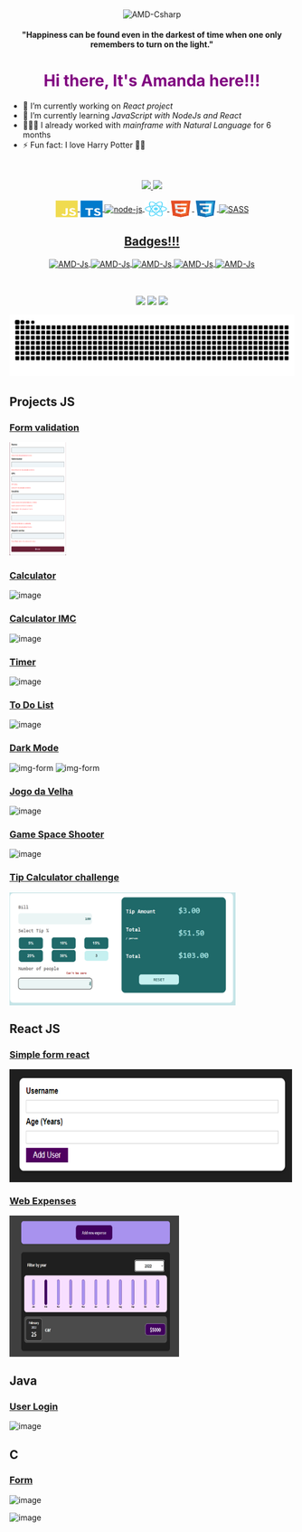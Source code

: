 
<div align="center" ><img align="center" alt="AMD-Csharp" height="200" width="500" 
    src="https://www.peta2.com/wp-content/uploads/2015/03/Dumbledore.gif"                   
 <-- src="https://i0.wp.com/static.tumblr.com/ec87913ea33f3cdce9de55e78db35a52/1qza08l/5hRohb0up/tumblr_static_filename_640_v2.gif?resize=500%2C200&ssl=1" >
   </div>
   <h4 align="center">"Happiness can be found even in the darkest of time when one only remembers to turn on the light."</h4>
    

<div align="center" > <h1> <font color="purple">  Hi there, It's Amanda here!!! </font>  </h1></div> 


- 🔭 I’m currently working on _React project_
- 🌱 I’m currently learning _JavaScript with NodeJs and React_  
- 👩🏻‍💻  I already worked with _mainframe with Natural Language_ for 6 months
- ⚡ Fun fact: I love Harry Potter 🧙‍♂️
<br><br><br>



<div align="center">
  <a href="https://github.com/AmandaLimaLuiz">
  <img height="180em" src="https://github-readme-stats.vercel.app/api?username=AmandaLimaLuiz&show_icons=true&theme=jolly&include_all_commits=true&count_private=true"/>
  <img height="180em" src="https://github-readme-stats.vercel.app/api/top-langs/?username=AmandaLimaLuiz&layout=compact&langs_count=7&theme=jolly"/>
</div>

<div style="display: inline_block" align="center"><br>

 
 <img align="center" alt="AMD-Js" height="30" width="40" src="https://raw.githubusercontent.com/devicons/devicon/master/icons/javascript/javascript-plain.svg">
 <img align="center" alt="AMD-Ts" height="30" width="40" src="https://raw.githubusercontent.com/devicons/devicon/master/icons/typescript/typescript-plain.svg">
 <img align="center" alt="node-js" height="30" width="40" src="https://cdn.jsdelivr.net/gh/devicons/devicon/icons/nodejs/nodejs-original.svg">
 <img align="center" alt="AMD-React" height="30" width="40" src="https://raw.githubusercontent.com/devicons/devicon/master/icons/react/react-original.svg">
 <img align="center" alt="AMD-HTML" height="30" width="40" src="https://raw.githubusercontent.com/devicons/devicon/master/icons/html5/html5-original.svg">
 <img align="center" alt="AMD-CSS" height="30" width="40" src="https://raw.githubusercontent.com/devicons/devicon/master/icons/css3/css3-original.svg">
 <img align="center" alt="SASS" height="31" width="41" src="https://cdn.jsdelivr.net/gh/devicons/devicon/icons/sass/sass-original.svg">
  

</div>
<div align="center" > <h2>  Badges!!! </h2></div>
 <div align="center" >
    <a href="https://www.credly.com/badges/08aeeca0-d31c-4255-86df-43e1e1e3416f/public_url" target="_blank">
        <img align="center" alt="AMD-Js" height="90" width="90" src="https://images.credly.com/size/220x220/images/13ba6d71-e938-4fc0-a341-b0c7df45c095/Basic_Principles_of_Design.png">
   </a>
    <a href="https://www.credly.com/badges/5c649f19-8e9b-4e1f-a23b-d4f4073ad5fe?source=linked_in_profile" target="_blank">
        <img align="center" alt="AMD-Js" height="90" width="90" src="https://images.credly.com/size/680x680/images/b0607951-b6f7-47d0-af16-7112971ab2ef/Cloud_Core_-_Developer_Skills_Network_-_v3.png">
   </a>
    <a href="https://www.credly.com/badges/4800a7b0-b901-4da9-867d-f1bc5974a7e8?source=linked_in_profile" target="_blank">
        <img align="center" alt="AMD-Js" height="90" width="90" src="https://images.credly.com/size/680x680/images/bc08972c-3c7d-4b99-82a0-c94bcca36674/Badges_v8-07_Practitioner.png">
   </a>
    <a href="https://www.credly.com/badges/410e66cd-5adb-4efe-af77-2c52aa11eaf0?source=linked_in_profile" target="_blank">
        <img align="center" alt="AMD-Js" height="90" width="90" src="https://images.credly.com/size/680x680/images/a972f054-be07-4845-85c7-95c8d11852f5/IBM-Agile-Explorer.png">
   </a>
    <a href="https://www.credly.com/badges/d4840523-3c96-4efa-915f-45610c27bbb9" target="_blank">
        <img align="center" alt="AMD-Js" height="90" width="90" src="https://images.credly.com/size/680x680/images/9b150a97-28c5-44b1-9f69-7f610b3e0284/IBM_Automation_Compass.png">
   </a>
 </div>
 <br><br>
    
  
 
<div align="center" > 
 
  <a href="https://www.instagram.com/amandaliluiz/" target="_blank"><img src="https://img.shields.io/badge/-Instagram-%23E4405F?style=for-the-badge&logo=instagram&logoColor=white" target="_blank"></a> 
  <a href = "mailto:delimaluiz.amanda@gmail.com"><img src="https://img.shields.io/badge/-Gmail-%23333?style=for-the-badge&logo=gmail&logoColor=white" target="_blank"></a>
  <a href="https://www.linkedin.com/in/amandarll/" target="_blank"><img src="https://img.shields.io/badge/-LinkedIn-%230077B5?style=for-the-badge&logo=linkedin&logoColor=white" target="_blank"></a> 
 
 
   
</div>
    
  
![Snake animation](https://github.com/AmandaLimaLuiz/AmandaLimaLuiz/blob/output/github-contribution-grid-snake.svg)
  
## Projects JS
<div>

### <a href="https://github.com/AmandaLimaLuiz/AulasJS/tree/main/POO/FormularioDeCadastro" target="_blank"> Form validation </a> </br>

<img alt="img-form" height="200" width="100" src="https://github.com/AmandaLimaLuiz/AulasJS/blob/main/POO/FormularioDeCadastro/img/tela1.png">

### <a href="https://github.com/AmandaLimaLuiz/AulasJS/tree/main/fun%C3%A7oesAvan%C3%A7ado/Calculator" target="_blank"> Calculator </a> </br>
![image](https://user-images.githubusercontent.com/77978576/166808154-d6f40086-8db0-448a-ab3c-54546e3719a9.png)

### <a href="https://github.com/AmandaLimaLuiz/AulasJS/tree/main/html%2Bjs/ImcTableMadeByMe" target="_blank"> Calculator IMC </a> </br>
![image](https://user-images.githubusercontent.com/77978576/166808487-fcddcf79-1cc0-4a70-bb34-69f787a85902.png)

### <a href="https://github.com/AmandaLimaLuiz/AulasJS/tree/main/programmingLogic/ExerciceTimer" target="_blank"> Timer </a> </br>
![image](https://user-images.githubusercontent.com/77978576/166808398-47038c66-2e65-4184-b309-f80a5550a74f.png)


### <a href="https://github.com/AmandaLimaLuiz/AulasJS/tree/main/programmingLogic/ToDoList" target="_blank"> To Do List </a> </br>
![image](https://user-images.githubusercontent.com/77978576/166808586-64126a92-d9f4-45f7-b661-681ddcf3d822.png)

### <a href="https://github.com/AmandaLimaLuiz/AulasJS/tree/main/html%2Bjs/projeto%20dark-mode%20DIO" target="_blank"> Dark Mode </a> </br>
<div>
    <img alt="img-form" height="100" width="150" src="https://user-images.githubusercontent.com/77978576/166808953-0c04ff55-3a3a-4e78-87f7-27c693728518.png">
    <img alt="img-form" height="100" width="150" src="https://user-images.githubusercontent.com/77978576/166808992-d93d2d94-8fcf-4872-9e07-ba33c8c4133c.png">
</div>

### <a href="https://github.com/AmandaLimaLuiz/AulasJS/tree/main/projetos%20DIO/jogo%20da%20velha" target="_blank"> Jogo da Velha </a> </br>
![image](https://user-images.githubusercontent.com/77978576/166809541-5ca3dbe3-9103-4399-9b9d-957c2b23069c.png)

### <a href="https://github.com/AmandaLimaLuiz/AulasJS/tree/main/projetos%20DIO/space%20shooter" target="_blank"> Game Space Shooter </a> </br>
![image](https://user-images.githubusercontent.com/77978576/166809600-b3ea92c1-6844-44bc-96c7-5667fd317f25.png)

### <a href="https://github.com/AmandaLimaLuiz/TipCalculator" target="_blank"> Tip Calculator challenge </a> </br>
<img align="center" alt="img-calculator" height="200" width="400" src="https://github.com/AmandaLimaLuiz/TipCalculator/blob/main/img/tela2.png">
</div>

## React JS
### <a href="https://github.com/AmandaLimaLuiz/Simple-form-react" target="_blank"> Simple form react </a> </br>
<img align="center" alt="screen1" height="200" width="500" src="https://github.com/AmandaLimaLuiz/Simple-form-react/blob/main/img/S_1.png">

### <a href="https://github.com/AmandaLimaLuiz/Web-App-Expenses" target="_blank"> Web Expenses </a> </br>
<img align="center" alt="tela" height="250" width="300" src="https://github.com/AmandaLimaLuiz/Web-App-Expenses/blob/main/img/tela1.png">

## Java
### <a href="https://github.com/AmandaLimaLuiz/loginEmJava" target="_blank"> User Login </a> </br>
![image](https://user-images.githubusercontent.com/77978576/166811521-3531409a-dd46-4387-8956-541ecf1437c1.png)

## C
### <a href="https://github.com/AmandaLimaLuiz/loginEmJava" target="_blank"> Form </a> </br>
![image](https://user-images.githubusercontent.com/77978576/166811857-9ad5ece2-38ff-437d-96b6-d13adc66b4cd.png)

![image](https://user-images.githubusercontent.com/77978576/166811786-7a201f02-96fe-4198-974a-691f3904b5e6.png)

